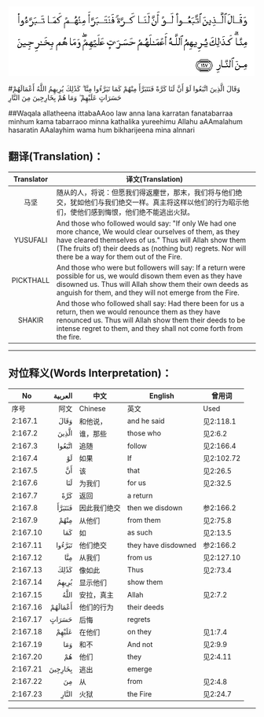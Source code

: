 ![002:167](images/002_167.gif)

#وَقَالَ الَّذِينَ اتَّبَعُوا لَوْ أَنَّ لَنَا كَرَّةً فَنَتَبَرَّأَ مِنْهُمْ كَمَا تَبَرَّءُوا مِنَّا ۗ كَذَٰلِكَ يُرِيهِمُ اللَّهُ أَعْمَالَهُمْ حَسَرَاتٍ عَلَيْهِمْ ۖ وَمَا هُمْ بِخَارِجِينَ مِنَ النَّارِ 

##Waqala allatheena ittabaAAoo law anna lana karratan fanatabarraa minhum kama tabarraoo minna kathalika yureehimu Allahu aAAmalahum hasaratin AAalayhim wama hum bikharijeena mina alnnari 

## 翻译(Translation)：

| Translator | 译文(Translation)                                            |
| :--------: | ------------------------------------------------------------ |
|    马坚    | 随从的人，将说：但愿我们得返麈世，那末，我们将与他们绝交，犹如他们与我们绝交一样。真主将这样以他们的行为昭示他们，使他们感到悔恨，他们绝不能逃出火狱。 |
|  YUSUFALI  | And those who followed would say: "If only We had one more chance, We would clear ourselves of them, as they have cleared themselves of us." Thus will Allah show them (The fruits of) their deeds as (nothing but) regrets. Nor will there be a way for them out of the Fire. |
| PICKTHALL  | And those who were but followers will say: If a return were possible for us, we would disown them even as they have disowned us. Thus will Allah show them their own deeds as anguish for them, and they will not emerge from the Fire. |
|   SHAKIR   | And those who followed shall say: Had there been for us a return, then we would renounce them as they have renounced us. Thus will Allah show them their deeds to be intense regret to them, and they shall not come forth from the fire. |

---

## 对位释义(Words Interpretation)：

| No       | العربية | 中文         | English             | 曾用词     |
| -------- | ------: | ------------ | ------------------- | ---------- |
| 序号     |    阿文 | Chinese      | 英文                | Used       |
| 2:167.1  |    وَقَالَ | 和他说，     | and he said         | 见2:118.1  |
| 2:167.2  |   الَّذِينَ | 谁，那些     | those who           | 见2:6.2    |
| 2:167.3  |  اتَّبَعُوا | 追随         | follow              | 见2:166.4  |
| 2:167.4  |      لَوْ | 如果         | If                  | 见2:102.72 |
| 2:167.5  |      أَنَّ | 该           | that                | 见2:26.5   |
| 2:167.6  |     لَنَا | 为我们       | for us              | 见2:32.5   |
| 2:167.7  |     كَرَّةً | 返回         | a return            |            |
| 2:167.8  |  فَنَتَبَرَّأَ | 因此我们绝交 | then we disdown     | 参2:166.2  |
| 2:167.9  |    مِنْهُمْ | 从他们       | from them           | 见2:75.8   |
| 2:167.10 |     كَمَا | 如           | as such             | 见2:13.5   |
| 2:167.11 |  تَبَرَّءُوا | 他们绝交     | they have disdowned | 参2:166.2  |
| 2:167.12 |     مِنَّا | 从我们       | from us             | 见2:127.10 |
| 2:167.13 |    كَذَٰلِكَ | 像如此       | Thus                | 见2:73.4   |
| 2:167.14 |   يُرِيهِمُ | 显示他们     | show them           |            |
| 2:167.15 |    اللَّهُ | 安拉，真主   | Allah               | 见2:7.2    |
| 2:167.16 | أَعْمَالَهُمْ | 他们的行为   | their deeds         |            |
| 2:167.17 |   حَسَرَاتٍ | 后悔         | regrets             |            |
| 2:167.18 |   عَلَيْهِمْ | 在他们       | on they             | 见1:7.4    |
| 2:167.19 |     وَمَا | 和不         | And not             | 见2:9.9    |
| 2:167.20 |      هُمْ | 他们         | they                | 见2:4.11   |
| 2:167.21 | بِخَارِجِينَ | 逃出         | emerge              |            |
| 2:167.22 |      مِنَ | 从           | from                | 见2:4.8    |
| 2:167.23 |   النَّارِ | 火狱         | the Fire            | 见2:24.7   |

---
